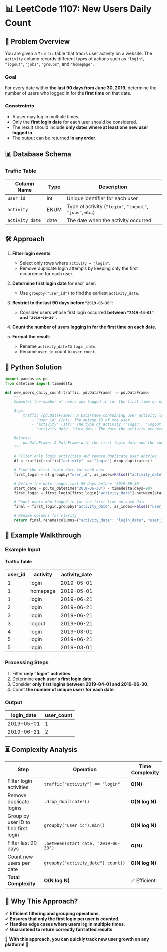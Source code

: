 # 📊 **LeetCode 1107: New Users Daily Count**

## 📌 **Problem Overview**
You are given a `Traffic` table that tracks user activity on a website. The `activity` column records different types of actions such as `"login"`, `"logout"`, `"jobs"`, `"groups"`, and `"homepage"`.

### **Goal**
For every date within **the last 90 days from June 30, 2019**, determine the number of users who logged in for the **first time** on that date.

### **Constraints**
- A user may log in multiple times.
- Only the **first login date** for each user should be considered.
- The result should include **only dates where at least one new user logged in**.
- The output can be returned **in any order**.

## 📊 **Database Schema**
### **Traffic Table**
| Column Name     | Type    | Description |
|---------------|--------|-------------|
| `user_id`      | int    | Unique identifier for each user |
| `activity`     | ENUM   | Type of activity (`"login"`, `"logout"`, `"jobs"`, etc.) |
| `activity_date`| date   | The date when the activity occurred |

## 🛠 **Approach**
1. **Filter login events**:
   - Select only rows where `activity = "login"`.
   - Remove duplicate login attempts by keeping only the first occurrence for each user.
  
2. **Determine first login date** for each user:
   - Use `groupby("user_id")` to find the earliest `activity_date`.

3. **Restrict to the last 90 days before `"2019-06-30"`**:
   - Consider users whose first login occurred **between `"2019-04-01"` and `"2019-06-30"`**.

4. **Count the number of users logging in for the first time on each date**.

5. **Format the result**:
   - Rename `activity_date` to `login_date`.
   - Rename `user_id` count to `user_count`.

## 🚀 **Python Solution**
```python
import pandas as pd
from datetime import timedelta

def new_users_daily_count(traffic: pd.DataFrame) -> pd.DataFrame:
    """
    Computes the number of users who logged in for the first time on each date within the last 90 days.

    Args:
        traffic (pd.DataFrame): A DataFrame containing user activity logs with columns:
            - 'user_id' (int): The unique ID of the user.
            - 'activity' (str): The type of activity ('login', 'logout', etc.).
            - 'activity_date' (datetime): The date the activity occurred.

    Returns:
        pd.DataFrame: A DataFrame with the first login date and the count of users who logged in for the first time.
    """

    # Filter only login activities and remove duplicate user entries
    df = traffic[traffic["activity"] == "login"].drop_duplicates()

    # Find the first login date for each user
    first_login = df.groupby("user_id", as_index=False)["activity_date"].min()

    # Define the date range: last 90 days before '2019-06-30'
    start_date = pd.to_datetime("2019-06-30") - timedelta(days=90)
    first_login = first_login[first_login["activity_date"].between(start_date, "2019-06-30")]

    # Count users who logged in for the first time on each date
    final = first_login.groupby("activity_date", as_index=False)["user_id"].count()

    # Rename columns for clarity
    return final.rename(columns={"activity_date": "login_date", "user_id": "user_count"})

```

## 📌 **Example Walkthrough**
### **Example Input**
#### **Traffic Table**
| user_id | activity | activity_date |
|---------|----------|--------------|
| 1       | login    | 2019-05-01   |
| 1       | homepage | 2019-05-01   |
| 1       | login    | 2019-06-21   |
| 2       | login    | 2019-06-21   |
| 3       | login    | 2019-06-21   |
| 3       | logout   | 2019-06-21   |
| 4       | login    | 2019-03-01   |
| 5       | login    | 2019-06-21   |
| 5       | login    | 2019-03-01   |

### **Processing Steps**
1. Filter **only "login" activities**.
2. Determine **each user's first login date**.
3. Consider **only first logins between 2019-04-01 and 2019-06-30**.
4. Count **the number of unique users for each date**.

### **Output**
| login_date | user_count |
|------------|-----------|
| 2019-05-01 | 1         |
| 2019-06-21 | 2         |

## ⏳ **Complexity Analysis**
| Step | Operation | Time Complexity |
|------|------------|----------------|
| Filter login activities | `traffic["activity"] == "login"` | **O(N)** |
| Remove duplicate logins | `.drop_duplicates()` | **O(N log N)** |
| Group by user ID to find first login | `groupby("user_id").min()` | **O(N log N)** |
| Filter last 90 days | `.between(start_date, "2019-06-30")` | **O(N)** |
| Count new users per date | `groupby("activity_date").count()` | **O(N log N)** |
| **Total Complexity** | **O(N log N)** | ✅ Efficient |

## 🎯 **Why This Approach?**
✔ **Efficient filtering and grouping operations**.  
✔ **Ensures that only the first login per user is counted**.  
✔ **Handles edge cases where users log in multiple times**.  
✔ **Guaranteed to return correctly formatted results**.  

🚀 **With this approach, you can quickly track new user growth on any platform!** 🎯